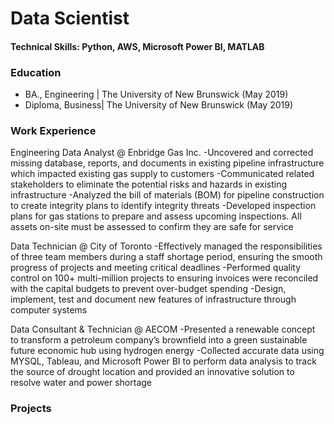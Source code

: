 # Data Scientist
#### Technical Skills: Python, AWS, Microsoft Power BI, MATLAB

### Education
- BA., Engineering | The University of New Brunswick (May 2019)
- Diploma, Business| The University of New Brunswick (May 2019)

### Work Experience 
Engineering Data Analyst @ Enbridge Gas Inc.
-Uncovered and corrected missing database, reports, and documents in existing pipeline infrastructure which impacted existing gas supply to customers
-Communicated related stakeholders to eliminate the potential risks and hazards in existing infrastructure 
-Analyzed the bill of materials (BOM) for pipeline construction to create integrity plans to identify integrity threats
-Developed inspection plans for gas stations to prepare and assess upcoming inspections. All assets on-site must be assessed to confirm they are safe for service

Data Technician @ City of Toronto
-Effectively managed the responsibilities of three team members during a staff shortage period, ensuring the smooth progress of projects and meeting critical deadlines
-Performed quality control on 100+ multi-million projects to ensuring invoices were reconciled with the capital budgets to prevent over-budget spending
-Design, implement, test and document new features of infrastructure through computer systems

Data Consultant & Technician @ AECOM
-Presented a renewable concept to transform a petroleum company’s brownfield into a green sustainable future economic hub using hydrogen energy
-Collected accurate data using MYSQL, Tableau, and Microsoft Power BI to perform data analysis to track the source of drought location and provided an innovative solution to resolve water and power shortage

### Projects

